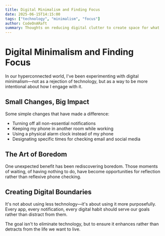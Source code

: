 ```yaml
---
title: Digital Minimalism and Finding Focus
date: 2025-06-15T14:15:00
tags: ["technology", "minimalism", "focus"]
author: CodeOnARaft
summary: Thoughts on reducing digital clutter to create space for what truly matters.
---
```


# Digital Minimalism and Finding Focus

In our hyperconnected world, I've been experimenting with digital minimalism—not as a rejection of technology, but as a way to be more intentional about how I engage with it.

## Small Changes, Big Impact

Some simple changes that have made a difference:

- Turning off all non-essential notifications
- Keeping my phone in another room while working
- Using a physical alarm clock instead of my phone
- Designating specific times for checking email and social media

## The Art of Boredom

One unexpected benefit has been rediscovering boredom. Those moments of waiting, of having nothing to do, have become opportunities for reflection rather than reflexive phone checking.

## Creating Digital Boundaries

It's not about using less technology—it's about using it more purposefully. Every app, every notification, every digital habit should serve our goals rather than distract from them.

The goal isn't to eliminate technology, but to ensure it enhances rather than detracts from the life we want to live.